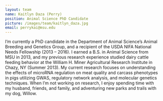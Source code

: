 ```yaml
---
layout: team
name: Kaitlyn Daza (Perry)
position: Animal Science PhD Candidate
picture: /images/team/kaitlyn_daza.jpg
email: perrykai@msu.edu
---
```


I’m currently a PhD candidate in the Department of Animal Science’s Animal Breeding and Genetics Group, and a recipient of the USDA NIFA National Needs Fellowship (2013 – 2016). I earned a B.S. in Animal Science from MSU in 2013, and my previous research experience studied dairy cattle feeding behavior at the William H. Miner Agricultural Research Institute in Chazy, NY (Summer 2013). My current research focuses on understanding the effects of microRNA regulation on meat quality and carcass phenotypes in pigs utilizing GWAS, regulatory network analysis, and molecular genetics techniques. When I’m not working on research, I enjoy spending time with my husband, friends, and family, and adventuring new parks and trails with my dog, Willow. 